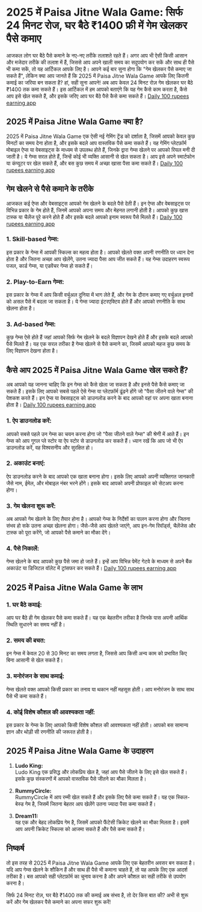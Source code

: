 # 2025 में Paisa Jitne Wala Game: सिर्फ 24 मिनट रोज, घर बैठे ₹1400 फ्री में गेम खेलकर पैसे कमाए

आजकल लोग घर बैठे पैसे कमाने के नए-नए तरीके तलाशते रहते हैं। अगर आप भी ऐसी किसी आसान और मजेदार तरीके की तलाश में हैं, जिससे आप अपने खाली समय का सदुपयोग कर सकें और साथ ही पैसे भी कमा सकें, तो यह आर्टिकल आपके लिए है। आपने कई बार सुना होगा कि "गेम खेलकर पैसे कमाए जा सकते हैं", लेकिन क्या आप जानते हैं कि 2025 में Paisa Jitne Wala Game आपके लिए कितनी कमाई का जरिया बन सकता है? हां, सही सुना आपने! अब आप केवल 24 मिनट रोज़ गेम खेलकर घर बैठे ₹1400 तक कमा सकते हैं। इस आर्टिकल में हम आपको बताएंगे कि यह गेम कैसे काम करता है, कैसे आप इसे खेल सकते हैं, और इसके जरिए आप घर बैठे पैसे कैसे कमा सकते हैं।  [Daily 100 rupees earning app](https://ideabharat.net/business-ideas/)

## 2025 में Paisa Jitne Wala Game क्या है?

2025 में Paisa Jitne Wala Game एक ऐसी नई गेमिंग ट्रेंड को दर्शाता है, जिसमें आपको केवल कुछ मिनटों का समय देना होता है, और इसके बदले आप वास्तविक पैसे कमा सकते हैं। यह गेमिंग प्लेटफ़ॉर्म मोबाइल ऐप्स या वेबसाइट्स के माध्यम से उपलब्ध होते हैं, जिनके द्वारा गेम्स खेलने पर आपको रियल मनी दी जाती है। ये गेम्स सरल होते हैं, जिन्हें कोई भी व्यक्ति आसानी से खेल सकता है। आप इसे अपने स्मार्टफोन या कंप्यूटर पर खेल सकते हैं, और बस कुछ समय में अच्छा खासा पैसा कमा सकते हैं। [Daily 100 rupees earning app](https://ideabharat.net/business-ideas/)

## गेम खेलने से पैसे कमाने के तरीके

आजकल कई ऐप्स और वेबसाइट्स आपको गेम खेलने के बदले पैसे देती हैं। इन ऐप्स और वेबसाइट्स पर विभिन्न प्रकार के गेम होते हैं, जिनमें आपको अपना समय और मेहनत लगानी होती है। आपको कुछ खास टास्क या चैलेंज पूरे करने होते हैं और इसके बदले आपको इनाम स्वरूप पैसे मिलते हैं। [Daily 100 rupees earning app](https://ideabharat.net/business-ideas/)

### 1. Skill-based गेम्स:
इस प्रकार के गेम्स में आपकी स्किल्स का महत्व होता है। आपको खेलते वक्त अपनी रणनीति पर ध्यान देना होता है और जितना अच्छा आप खेलेंगे, उतना ज्यादा पैसा आप जीत सकते हैं। यह गेम्स उदाहरण स्वरूप पजल, कार्ड गेम्स, या एडवेंचर गेम्स हो सकते हैं। 

### 2. Play-to-Earn गेम्स:
इस प्रकार के गेम्स में आप किसी वर्चुअल दुनिया में भाग लेते हैं, और गेम के दौरान कमाए गए वर्चुअल इनामों को असल पैसे में बदला जा सकता है। ये गेम्स ज्यादा इंटरएक्टिव होते हैं और आपको रणनीति के साथ खेलना होता है।

### 3. Ad-based गेम्स:
कुछ गेम्स ऐसे होते हैं जहां आपको सिर्फ गेम खेलने के बदले विज्ञापन देखने होते हैं और इसके बदले आपको पैसे मिलते हैं। यह एक सरल तरीका है गेम्स खेलने से पैसे कमाने का, जिसमें आपको महज कुछ समय के लिए विज्ञापन देखना होता है। 

## कैसे आप 2025 में Paisa Jitne Wala Game खेल सकते हैं?

अब आपको यह जानना चाहिए कि इन गेम्स को कैसे खेला जा सकता है और इनसे पैसे कैसे कमाए जा सकते हैं। इसके लिए आपको सबसे पहले ऐसे गेम्स या प्लेटफ़ॉर्म ढूंढने होंगे जो "पैसा जीतने वाले गेम्स" की पेशकश करते हैं। इन ऐप्स या वेबसाइट्स को डाउनलोड करने के बाद आपको वहां पर अपना खाता बनाना होता है। [Daily 100 rupees earning app](https://ideabharat.net/business-ideas/)

### 1. ऐप डाउनलोड करें:
आपको सबसे पहले उन गेम्स का चयन करना होगा जो "पैसा जीतने वाले गेम्स" की श्रेणी में आते हैं। इन गेम्स को आप गूगल प्ले स्टोर या ऐप स्टोर से डाउनलोड कर सकते हैं। ध्यान रखें कि आप जो भी ऐप डाउनलोड करें, वह विश्वसनीय और सुरक्षित हो। 

### 2. अकाउंट बनाएं:
ऐप डाउनलोड करने के बाद आपको एक खाता बनाना होगा। इसके लिए आपको अपनी व्यक्तिगत जानकारी जैसे नाम, ईमेल, और मोबाइल नंबर भरने होंगे। इसके बाद आपको अपनी प्रोफाइल को सेटअप करना होगा। 

### 3. गेम खेलना शुरू करें:
अब आपको गेम खेलने के लिए तैयार होना है। आपको गेम्स के निर्देशों का पालन करना होगा और जितना संभव हो सके उतना अच्छा खेलना होगा। जैसे-जैसे आप खेलते जाएंगे, आप इन-गेम रिवॉर्ड्स, चैलेंजेस और टास्क को पूरा करेंगे, जो आपको पैसे कमाने का मौका देंगे।

### 4. पैसे निकालें:
गेम्स खेलने के बाद आपको कुछ पैसे जमा हो जाते हैं। इन्हें आप विभिन्न पेमेंट गेटवे के माध्यम से अपने बैंक अकाउंट या डिजिटल वॉलेट में ट्रांसफर कर सकते हैं। [Daily 100 rupees earning app](https://ideabharat.net/business-ideas/)

## 2025 में Paisa Jitne Wala Game के लाभ

### 1. घर बैठे कमाई:  
आप घर बैठे ही गेम खेलकर पैसे कमा सकते हैं। यह एक बेहतरीन तरीका है जिनके पास अपनी आर्थिक स्थिति सुधारने का समय नहीं है। 

### 2. समय की बचत:  
इन गेम्स में केवल 20 से 30 मिनट का समय लगता है, जिससे आप किसी अन्य काम को प्रभावित किए बिना आसानी से खेल सकते हैं। 

### 3. मनोरंजन के साथ कमाई:  
गेम्स खेलते वक्त आपको किसी प्रकार का तनाव या थकान नहीं महसूस होती। आप मनोरंजन के साथ साथ पैसे भी कमा सकते हैं। 

### 4. कोई विशेष कौशल की आवश्यकता नहीं:  
इस प्रकार के गेम्स के लिए आपको किसी विशेष कौशल की आवश्यकता नहीं होती। आपको बस सामान्य ज्ञान और थोड़ी सी रणनीति की जरूरत होती है। 

## 2025 में Paisa Jitne Wala Game के उदाहरण

1. **Ludo King:**  
Ludo King एक प्रसिद्ध और लोकप्रिय खेल है, जहां आप पैसे जीतने के लिए इसे खेल सकते हैं। इसके कुछ संस्करणों में आपको वास्तविक पैसे जीतने का मौका मिलता है। 

2. **RummyCircle:**  
RummyCircle में आप रम्मी खेल सकते हैं और इसके लिए पैसे कमा सकते हैं। यह एक स्किल-बेस्ड गेम है, जिसमें जितना बेहतर आप खेलेंगे उतना ज्यादा पैसा कमा सकते हैं।

3. **Dream11:**  
यह एक और बेहद लोकप्रिय गेम है, जिसमें आपको फैंटेसी क्रिकेट खेलने का मौका मिलता है। इसमें आप अपनी क्रिकेट स्किल्स को आजमा सकते हैं और पैसे कमा सकते हैं। 

## निष्कर्ष

तो इस तरह से 2025 में Paisa Jitne Wala Game आपके लिए एक बेहतरीन अवसर बन सकता है। यदि आप गेम्स खेलने के शौकिन हैं और साथ ही पैसे भी कमाना चाहते हैं, तो यह आपके लिए एक आदर्श तरीका है। बस आपको सही प्लेटफ़ॉर्म का चुनाव करना है और अपने कौशल का सही तरीके से उपयोग करना है। 

सिर्फ 24 मिनट रोज़, घर बैठे ₹1400 तक की कमाई अब संभव है, तो देर किस बात की? अभी से शुरू करें और गेम खेलकर पैसे कमाने का अपना सफर शुरू करें!
